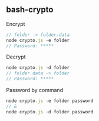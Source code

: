 ## bash-crypto

Encrypt
```javascript
// folder -> folder.data
node crypto.js -e folder
// Password: *****
```

Decrypt
```javascript
node crypto.js -d folder
// folder.data -> folder
// Password: *****
```

Password by command
```javascript
node crypto.js -e folder password
// &
node crypto.js -d folder password
```

